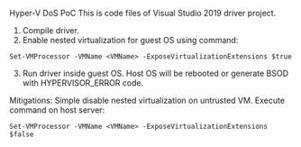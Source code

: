 Hyper-V DoS PoC
This is code files of Visual Studio 2019 driver project. 
1. Compile driver.
2. Enable nested virtualization for guest OS using command:

```
Set-VMProcessor -VMName <VMName> -ExposeVirtualizationExtensions $true
```
3. Run driver inside guest OS. Host OS will be rebooted or generate BSOD with HYPERVISOR_ERROR code.

Mitigations:
Simple disable nested virtualization on untrusted VM. Execute command on host server:

```
Set-VMProcessor -VMName <VMName> -ExposeVirtualizationExtensions $false
```

